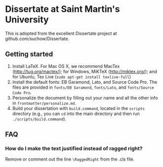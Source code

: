 # Dissertate at Saint Martin's University
This is adopted from the excellent Dissertate project at github.com/suchow/Dissertate.

## Getting started
1. Install LaTeX. For Mac OS X, we recommend MacTex (http://tug.org/mactex/); for Windows, MiKTeX (http://miktex.org/); and for Ubuntu, Tex Live (`sudo apt-get install texlive-full`)
2. Install the default fonts: EB Garamond, Lato, and Source Code Pro. The files are provided in `fonts/EB Garamond`, `fonts/Lato`, and `fonts/Source Code Pro`.
3. Personalize the document by filling out your name and all the other info in `frontmatter/personalize.md`.
4. Build your dissertation with `build.command`, located in the `scripts` directory (e.g., you can `cd` into the main directory and then run `./scripts/build.command`).

## FAQ

### How do I make the text justified instead of ragged right?
Remove or comment out the line `\RaggedRight` from the .cls file.
